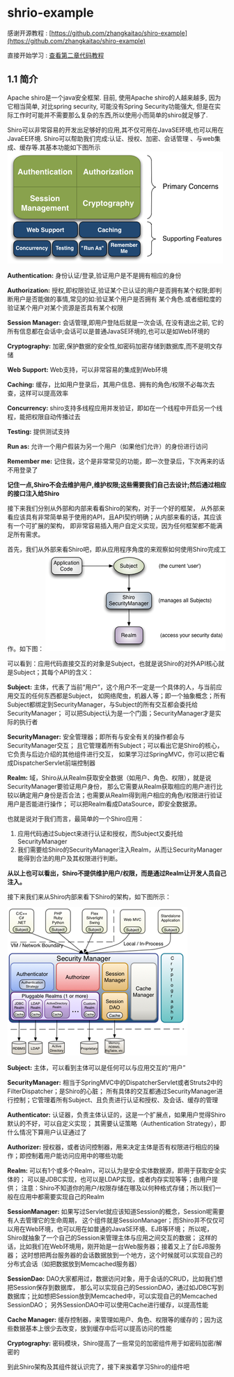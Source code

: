 # shrio-example
感谢开源教程 : [https://github.com/zhangkaitao/shiro-example](https://github.com/zhangkaitao/shiro-example)

直接开始学习 : [查看第二章代码教程](https://github.com/l81893521/shiro-demo/tree/master/shiro-demo-section2)

## 1.1 简介
Apache shiro是一个java安全框架. 目前, 使用Apache shiro的人越来越多, 因为它相当简单, 对比spring security, 可能没有Spring Security功能强大,
但是在实际工作时可能并不需要那么复杂的东西,所以使用小而简单的shiro就足够了.

Shiro可以非常容易的开发出足够好的应用,其不仅可用在JavaSE环境,也可以用在JavaEE环境. Shiro可以帮助我们完成:认证、授权、加密、会话管理
、与web集成、缓存等.其基本功能如下图所示
![](https://github.com/l81893521/shiro-demo/blob/master/images/1.png)

**Authentication:** 身份认证/登录,验证用户是不是拥有相应的身份

**Authorization:** 授权,即权限验证,验证某个已认证的用户是否拥有某个权限;即判断用户是否能做的事情,常见的如:验证某个用户是否拥有
某个角色.或者细粒度的验证某个用户对某个资源是否具有某个权限

**Session Manager:** 会话管理,即用户登陆后就是一次会话, 在没有退出之前, 它的所有信息都在会话中;会话可以是普通JavaSE环境的,也可以是如Web环境的

**Cryptography:** 加密,保护数据的安全性,如密码加密存储到数据库,而不是明文存储

**Web Support:** Web支持，可以非常容易的集成到Web环境

**Caching:** 缓存，比如用户登录后，其用户信息、拥有的角色/权限不必每次去查，这样可以提高效率

**Concurrency:** shiro支持多线程应用并发验证，即如在一个线程中开启另一个线程，能把权限自动传播过去

**Testing:** 提供测试支持

**Run as:** 允许一个用户假装为另一个用户（如果他们允许）的身份进行访问

**Remember me:** 记住我，这个是非常常见的功能，即一次登录后，下次再来的话不用登录了

**记住一点,Shiro不会去维护用户,维护权限;这些需要我们自己去设计;然后通过相应的接口注入给Shiro**

接下来我们分别从外部和内部来看看Shiro的架构，对于一个好的框架，
从外部来看应该具有非常简单易于使用的API，且API契约明确；从内部来看的话，其应该有一个可扩展的架构，
即非常容易插入用户自定义实现，因为任何框架都不能满足所有需求。

首先，我们从外部来看Shiro吧，即从应用程序角度的来观察如何使用Shiro完成工作。如下图：
![](https://github.com/l81893521/shiro-demo/blob/master/images/2.png)

可以看到：应用代码直接交互的对象是Subject，也就是说Shiro的对外API核心就是Subject；其每个API的含义：

**Subject:** 主体，代表了当前“用户”，这个用户不一定是一个具体的人，与当前应用交互的任何东西都是Subject，
如网络爬虫，机器人等；即一个抽象概念；所有Subject都绑定到SecurityManager，与Subject的所有交互都会委托给SecurityManager；
可以把Subject认为是一个门面；SecurityManager才是实际的执行者

**SecurityManager:** 安全管理器；即所有与安全有关的操作都会与SecurityManager交互；
且它管理着所有Subject；可以看出它是Shiro的核心，它负责与后边介绍的其他组件进行交互，
如果学习过SpringMVC，你可以把它看成DispatcherServlet前端控制器

**Realm:** 域，Shiro从从Realm获取安全数据（如用户、角色、权限），就是说SecurityManager要验证用户身份，
那么它需要从Realm获取相应的用户进行比较以确定用户身份是否合法；也需要从Realm得到用户相应的角色/权限进行验证用户是否能进行操作；
可以把Realm看成DataSource，即安全数据源。

也就是说对于我们而言，最简单的一个Shiro应用：
1. 应用代码通过Subject来进行认证和授权，而Subject又委托给SecurityManager
2. 我们需要给Shiro的SecurityManager注入Realm，从而让SecurityManager能得到合法的用户及其权限进行判断。

**从以上也可以看出，Shiro不提供维护用户/权限，而是通过Realm让开发人员自己注入。**

接下来我们来从Shiro内部来看下Shiro的架构，如下图所示：

![](https://github.com/l81893521/shiro-demo/blob/master/images/3.png)

**Subject:** 主体，可以看到主体可以是任何可以与应用交互的“用户”

**SecurityManager:** 相当于SpringMVC中的DispatcherServlet或者Struts2中的FilterDispatcher；是Shiro的心脏；
所有具体的交互都通过SecurityManager进行控制；它管理着所有Subject、且负责进行认证和授权、及会话、缓存的管理

**Authenticator:** 认证器，负责主体认证的，这是一个扩展点，如果用户觉得Shiro默认的不好，可以自定义实现；
其需要认证策略（Authentication Strategy），即什么情况下算用户认证通过了

**Authorizer:** 授权器，或者访问控制器，用来决定主体是否有权限进行相应的操作；即控制着用户能访问应用中的哪些功能

**Realm:** 可以有1个或多个Realm，可以认为是安全实体数据源，即用于获取安全实体的；
可以是JDBC实现，也可以是LDAP实现，或者内存实现等等；由用户提供；
注意：Shiro不知道你的用户/权限存储在哪及以何种格式存储；所以我们一般在应用中都需要实现自己的Realm

**SessionManager:** 如果写过Servlet就应该知道Session的概念，Session呢需要有人去管理它的生命周期，
这个组件就是SessionManager；而Shiro并不仅仅可以用在Web环境，也可以用在如普通的JavaSE环境、EJB等环境；
所以呢，Shiro就抽象了一个自己的Session来管理主体与应用之间交互的数据；
这样的话，比如我们在Web环境用，刚开始是一台Web服务器；接着又上了台EJB服务器；
这时想把两台服务器的会话数据放到一个地方，这个时候就可以实现自己的分布式会话（如把数据放到Memcached服务器）

**SessionDao:** DAO大家都用过，数据访问对象，用于会话的CRUD，比如我们想把Session保存到数据库，
那么可以实现自己的SessionDAO，通过如JDBC写到数据库；比如想把Session放到Memcached中，可以实现自己的Memcached SessionDAO；
另外SessionDAO中可以使用Cache进行缓存，以提高性能

**Cache Manager:** 缓存控制器，来管理如用户、角色、权限等的缓存的；因为这些数据基本上很少去改变，放到缓存中后可以提高访问的性能

**Cryptography:** 密码模块，Shiro提高了一些常见的加密组件用于如密码加密/解密的

到此Shiro架构及其组件就认识完了，接下来挨着学习Shiro的组件吧